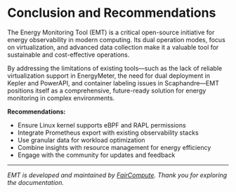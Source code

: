 # Conclusion and Recommendations

The Energy Monitoring Tool (EMT) is a critical open-source initiative for energy observability in modern computing. Its dual operation modes, focus on virtualization, and advanced data collection make it a valuable tool for sustainable and cost-effective operations.

By addressing the limitations of existing tools—such as the lack of reliable virtualization support in EnergyMeter, the need for dual deployment in Kepler and PowerAPI, and container labeling issues in Scaphandre—EMT positions itself as a comprehensive, future-ready solution for energy monitoring in complex environments.

**Recommendations:**

- Ensure Linux kernel supports eBPF and RAPL permissions
- Integrate Prometheus export with existing observability stacks
- Use granular data for workload optimization
- Combine insights with resource management for energy efficiency
- Engage with the community for updates and feedback

---

*EMT is developed and maintained by [FairCompute](https://faircompute.org). Thank you for exploring the documentation.*
